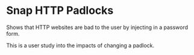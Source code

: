 # Snap HTTP Padlocks

Shows that HTTP websites are bad to the user by injecting in a password form.

This is a user study into the impacts of changing a padlock.
